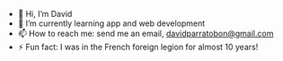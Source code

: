 - 👋 Hi, I’m David
- 🌱 I’m currently learning app and web development
- 📫 How to reach me: send me an email, davidparratobon@gmail.com
- ⚡ Fun fact: I was in the French foreign legion for almost 10 years!

<!---
nietdavid/nietdavid is a ✨ special ✨ repository because its `README.md` (this file) appears on your GitHub profile.
You can click the Preview link to take a look at your changes.
--->
